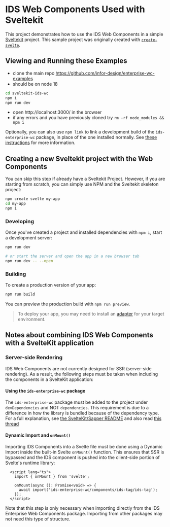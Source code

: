# IDS Web Components Used with Sveltekit

This project demonstrates how to use the IDS Web Components in a simple [Sveltekit](https://kit.svelte.dev/) project.  This sample project was originally created with [`create-svelte`](https://github.com/sveltejs/kit/tree/master/packages/create-svelte).

## Viewing and Running these Examples

- clone the main repo https://github.com/infor-design/enterprise-wc-examples
- should be on node 18

```sh
cd sveltekit-ids-wc
npm i
npm run dev
```

- open http://localhost:3000/ in the browser
- if any errors and you have previously cloned try `rm -rf node_modules && npm i`

Optionally, you can also use `npm link` to link a development build of the `ids-enterprise-wc` package, in place of the one installed normally.  See [these instructions](https://github.com/infor-design/enterprise-wc/blob/main/doc/PUBLISH.md#publishing-a-test-package-your-local-npm-repo) for more information.

## Creating a new Sveltekit project with the Web Components

You can skip this step if already have a Sveltekit Project. However, if you are starting from scratch, you can simply use NPM and the Sveltekit skeleton project:

```bash
npm create svelte my-app
cd my-app
npm i
```

### Developing

Once you've created a project and installed dependencies with `npm i`, start a development server:

```bash
npm run dev

# or start the server and open the app in a new browser tab
npm run dev -- --open
```

### Building

To create a production version of your app:

```bash
npm run build
```

You can preview the production build with `npm run preview`.

> To deploy your app, you may need to install an [adapter](https://kit.svelte.dev/docs/adapters) for your target environment.

## Notes about combining IDS Web Components with a SvelteKit application

### Server-side Rendering

IDS Web Components are not currently designed for SSR (server-side rendering).  As a result, the following steps must be taken when including the components in a SvelteKit application:

#### Using the `ids-enterprise-wc` package

The `ids-enterprise-wc` package must be added to the project under `devDependencies` and NOT `dependencies`.  This requirement is due to a difference in how the library is bundled because of the dependency type.  For a full explanation, see [the SvelteKit/Sapper README](https://github.com/sveltejs/sapper-template#using-external-components) and also read [this thread](https://github.com/sveltejs/sapper/issues/774#issuecomment-663048738)

#### Dynamic Import and `onMount()`

Importing IDS Components into a Svelte file must be done using a Dynamic Import inside the built-in Svelte `onMount()` function.  This ensures that SSR is bypassed and the IDS component is pushed into the client-side portion of Svelte's runtime library:

```svelte
  <script lang="ts">
    import { onMount } from 'svelte';

    onMount(async (): Promise<void> => {
      await import('ids-enterprise-wc/components/ids-tag/ids-tag');
    });
  </script>
```

Note that this step is only necessary when importing directly from the IDS Enterprise Web Components package.  Importing from other packages may not need this type of structure.